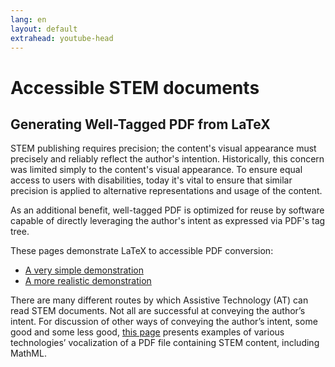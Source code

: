 ```yaml
---
lang: en
layout: default
extrahead: youtube-head
---
```


# Accessible STEM documents
## Generating Well-Tagged PDF from LaTeX

STEM publishing requires precision; the content's visual appearance must precisely and reliably reflect the author's intention. Historically, this concern was limited simply to the content's visual appearance. To ensure equal access to users with disabilities, today it's vital to ensure that similar precision is applied to alternative representations and usage of the content. 

As an additional benefit, well-tagged PDF is optimized for reuse by software capable of directly leveraging the author's intent as expressed via PDF's tag tree.

These pages demonstrate LaTeX to accessible PDF conversion:

 * [A very simple demonstration](small-example)
 * [A more realistic demonstration](larger-example)

There are many different routes by which Assistive Technology (AT) can read STEM documents. Not all are successful at conveying the author’s intent. For discussion of other ways of conveying the author’s intent, some good and some less good, [this page](fulldoc) presents examples of various technologies’ vocalization of a PDF file containing STEM content, including MathML.


